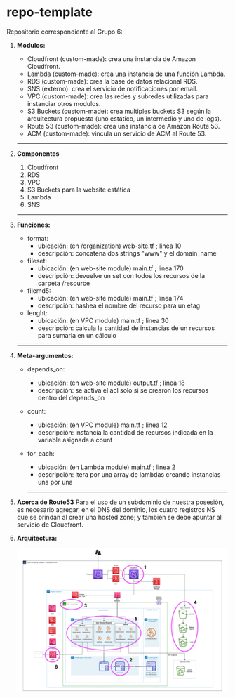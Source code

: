 # repo-template

Repositorio correspondiente al Grupo 6:

1. **Modulos:**

   * Cloudfront (custom-made): crea una instancia de Amazon Cloudfront.
   * Lambda (custom-made): crea una instancia de una función Lambda.
   * RDS (custom-made): crea la base de datos relacional RDS.
   * SNS (externo): crea el servicio de notificaciones por email.
   * VPC (custom-made): crea las redes y subredes utilizadas para instanciar otros modulos.
   * S3 Buckets (custom-made): crea multiples buckets S3 según la arquitectura propuesta (uno estático, un intermedio y uno de logs).
   * Route 53 (custom-made): crea una instancia de Amazon Route 53.
   * ACM (custom-made): vincula un servicio de ACM al Route 53.

   ---
2. **Componentes**

   1. Cloudfront
   2. RDS
   3. VPC
   4. S3 Buckets para la website estática
   5. Lambda
   6. SNS

   ---
3. **Funciones:**

   * format:
     * ubicación: (en /organization) web-site.tf ; linea 10
     * descripción: concatena dos strings "www" y el domain_name
   * fileset:
     * ubicación: (en web-site module) main.tf ; linea 170
     * descripción: devuelve un set con todos los recursos de la carpeta /resource
   * filemd5:
     * ubicación: (en web-site module) main.tf ; linea 174
     * descripción: hashea el nombre del recurso para un etag
   * lenght:
     * ubicación: (en VPC module) main.tf ; linea 30
     * descripción: calcula la cantidad de instancias de un recursos para sumarla en un cálculo

   ---
4. **Meta-argumentos:**

   * depends_on:

     * ubicación: (en web-site module) output.tf ; linea 18
     * descripción: se activa el acl solo si se crearon los recursos dentro del depends_on
   * count:

     * ubicación: (en VPC module) main.tf ; linea 12
     * descripción: instancia la cantidad de recursos indicada en la variable asignada a count
   * for_each:

     * ubicación: (en Lambda module) main.tf ; linea 2
     * descripción: itera por una array de lambdas creando instancias una por una

     ---

5. **Acerca de Route53**
Para el uso de un subdominio de nuestra posesión, es necesario agregar, en el DNS del dominio, los cuatro registros NS que se brindan al crear una hosted zone; y también se debe apuntar al servicio de Cloudfront.

6. **Arquitectura:**

   ![1684539237131](image/README/1684539237131.png)
